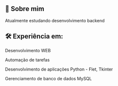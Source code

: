 ## 🚀 Sobre mim
Atualmente estudando desenvolvimento backend


## 🛠 Experiência em:

Desenvolvimento WEB

Automação de tarefas

Desenvolvimento de aplicações Python - Flet, Tkinter

Gerenciamento de banco de dados MySQL
